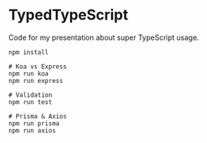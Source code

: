 # TypedTypeScript
Code for my presentation about super TypeScript usage.

```
npm install

# Koa vs Express
npm run koa
npm run express

# Validation
npm run test

# Prisma & Axios
npm run prisma
npm run axios
```
